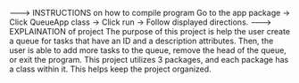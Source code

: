 ---> INSTRUCTIONS on how to compile program
	 Go to the app package -> Click QueueApp class -> Click run -> Follow displayed directions.
---> EXPLAINATION of project
	The purpose of this project is help the user create a queue for tasks that have an ID and a description attributes. Then, the user is able to add more tasks to the queue, remove the head of the queue, or exit the program.
	This project utilizes 3 packages, and each package has a class within it. This helps keep the project organized. 
